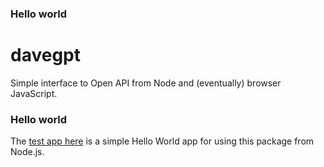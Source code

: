 ### Hello world

# davegpt

Simple interface to Open API from Node and (eventually) browser JavaScript.

### Hello world

The <a href="https://github.com/scripting/davegpt/blob/main/test/test.js">test app here</a> is a simple Hello World app for using this package from Node.js.

